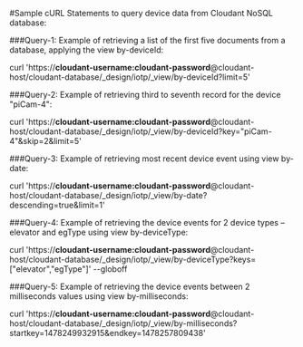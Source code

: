 
#Sample cURL Statements to query device data from Cloudant NoSQL database:

###Query-1: Example of retrieving a list of the first five documents from a database, applying the view by-deviceId:

curl 'https://**cloudant-username:cloudant-password**@cloudant-host/cloudant-database/_design/iotp/_view/by-deviceId?limit=5'

###Query-2: Example of retrieving third to seventh record for the device "piCam-4":

curl 'https://**cloudant-username:cloudant-password**@cloudant-host/cloudant-database/_design/iotp/_view/by-deviceId?key="piCam-4"&skip=2&limit=5'

###Query-3: Example of retrieving most recent device event using view by-date:

curl 'https://**cloudant-username:cloudant-password**@cloudant-host/cloudant-database/_design/iotp/_view/by-date?descending=true&limit=1'

###Query-4: Example of retrieving the device events for 2 device types – elevator and egType using view by-deviceType:

curl 'https://**cloudant-username:cloudant-password**@cloudant-host/cloudant-database/_design/iotp/_view/by-deviceType?keys=["elevator","egType"]' --globoff

###Query-5: Example of retrieving the device events between 2 milliseconds values using view by-milliseconds:

curl 'https://**cloudant-username:cloudant-password**@cloudant-host/cloudant-database/_design/iotp/_view/by-milliseconds?startkey=1478249932915&endkey=1478257809438'
